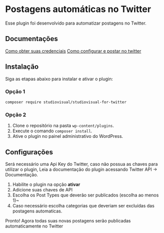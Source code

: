 # Postagens automáticas no Twitter

Esse plugin foi desenvolvido para automatizar postagens no Twitter.

## Documentações
[Como obter suas credenciais](https://app.tango.us/app/workflow/Twitter-API---Como-obter-suas-credenciais-934f37ce063747eb9792e34aa5c16fbb)
[Como configurar e postar no twitter](https://app.tango.us/app/workflow/Studio-Visual-for-Twitter-02b79d021bf6450aaecaff4a3965628c)

## Instalação
Siga as etapas abaixo para instalar e ativar o plugin:

### Opção 1
`composer require studiovisual/studiovisual-for-twitter`

### Opção 2
1. Clone o repositório na pasta `wp-content/plugins`.
2. Execute o comando `composer install`.
3. Ative o plugin no painel administrativo do WordPress.

## Configurações

Será necessário uma Api Key do Twitter, caso não possua as chaves para utilizar o plugin,
Leia a documentação do plugin acessando Twitter API -> Documentação.

1. Habilite o plugin na opção **ativar**
2. Adicione suas chaves de API
3. Escolha os Post Types que deverão ser publicados (escolha ao menos 1)~
4. Caso necessário escolha categorias que deveriam ser excluídas das postagens automaticas.

Pronto!
Agora todas suas novas postagens serão publicadas automaticamente no Twitter

